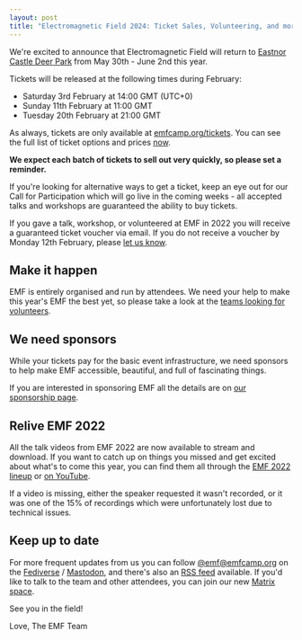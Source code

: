 ```yaml
---
layout: post
title: "Electromagnetic Field 2024: Ticket Sales, Volunteering, and more!"
---
```


We're excited to announce that Electromagnetic Field will return to [Eastnor Castle Deer Park](https://eastnorcastle.com/eastnor-deer-park/) from May 30th - June 2nd this year.

Tickets will be released at the following times during February:

* Saturday 3rd February at 14:00 GMT (UTC+0)
* Sunday 11th February at 11:00 GMT
* Tuesday 20th February at 21:00 GMT

As always, tickets are only available at [emfcamp.org/tickets](https://www.emfcamp.org/tickets). You can see the full list of ticket options and prices [now](https://www.emfcamp.org/tickets).

**We expect each batch of tickets to sell out very quickly, so please set a reminder.**

If you're looking for alternative ways to get a ticket, keep an eye out for our Call for Participation which will go live in the coming weeks - all accepted talks and workshops are guaranteed the ability to buy tickets.

If you gave a talk, workshop, or volunteered at EMF in 2022 you will receive a guaranteed ticket voucher via email. If you do not receive a voucher by Monday 12th February, please [let us know](mailto:contact@emfcamp.org).

## Make it happen

EMF is entirely organised and run by attendees. We need your help to make this year's EMF the best yet, so please take a look at the [teams looking for volunteers](https://www.emfcamp.org/about/volunteer-roles).

## We need sponsors

While your tickets pay for the basic event infrastructure, we need sponsors to help make EMF accessible, beautiful, and full of fascinating things.

If you are interested in sponsoring EMF all the details are on [our sponsorship page](https://www.emfcamp.org/sponsor).

## Relive EMF 2022

All the talk videos from EMF 2022 are now available to stream and download. If you want to catch up on things you missed and get excited about what's to come this year, you can find them all through the [EMF 2022 lineup](https://www.emfcamp.org/schedule/2022) or [on YouTube](https://www.youtube.com/playlist?list=PL1Hr6VkuONaECQTb0-TxGPVrQomXTWhbm).

If a video is missing, either the speaker requested it wasn't recorded, or it was one of the 15% of recordings which were unfortunately lost due to technical issues.

## Keep up to date

For more frequent updates from us you can follow [@emf@emfcamp.org](https://social.emfcamp.org/@emf) on the [Fediverse](https://joinfediverse.wiki/What_is_the_Fediverse%3F) / [Mastodon](https://joinmastodon.org), and there's also an [RSS feed](https://social.emfcamp.org/@emf/feed.rss) available. If you'd like to talk to the team and other attendees, you can join our new [Matrix space](https://matrix.to/#/#emf:emfcamp.org).


See you in the field!

Love,
The EMF Team
